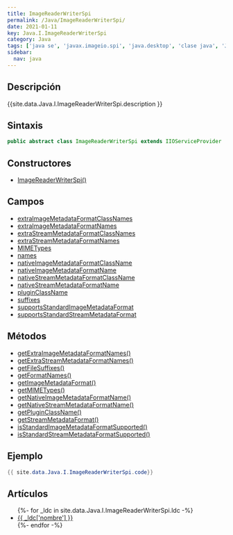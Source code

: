 ```yaml
---
title: ImageReaderWriterSpi
permalink: /Java/ImageReaderWriterSpi/
date: 2021-01-11
key: Java.I.ImageReaderWriterSpi
category: Java
tags: ['java se', 'javax.imageio.spi', 'java.desktop', 'clase java', 'Java 1.0']
sidebar: 
  nav: java
---
```


## Descripción
{{site.data.Java.I.ImageReaderWriterSpi.description }}

## Sintaxis
~~~java
public abstract class ImageReaderWriterSpi extends IIOServiceProvider
~~~

## Constructores
* [ImageReaderWriterSpi()](/Java/ImageReaderWriterSpi/ImageReaderWriterSpi/)

## Campos
* [extraImageMetadataFormatClassNames](/Java/ImageReaderWriterSpi/extraImageMetadataFormatClassNames)
* [extraImageMetadataFormatNames](/Java/ImageReaderWriterSpi/extraImageMetadataFormatNames)
* [extraStreamMetadataFormatClassNames](/Java/ImageReaderWriterSpi/extraStreamMetadataFormatClassNames)
* [extraStreamMetadataFormatNames](/Java/ImageReaderWriterSpi/extraStreamMetadataFormatNames)
* [MIMETypes](/Java/ImageReaderWriterSpi/MIMETypes)
* [names](/Java/ImageReaderWriterSpi/names)
* [nativeImageMetadataFormatClassName](/Java/ImageReaderWriterSpi/nativeImageMetadataFormatClassName)
* [nativeImageMetadataFormatName](/Java/ImageReaderWriterSpi/nativeImageMetadataFormatName)
* [nativeStreamMetadataFormatClassName](/Java/ImageReaderWriterSpi/nativeStreamMetadataFormatClassName)
* [nativeStreamMetadataFormatName](/Java/ImageReaderWriterSpi/nativeStreamMetadataFormatName)
* [pluginClassName](/Java/ImageReaderWriterSpi/pluginClassName)
* [suffixes](/Java/ImageReaderWriterSpi/suffixes)
* [supportsStandardImageMetadataFormat](/Java/ImageReaderWriterSpi/supportsStandardImageMetadataFormat)
* [supportsStandardStreamMetadataFormat](/Java/ImageReaderWriterSpi/supportsStandardStreamMetadataFormat)

## Métodos
* [getExtraImageMetadataFormatNames()](/Java/ImageReaderWriterSpi/getExtraImageMetadataFormatNames)
* [getExtraStreamMetadataFormatNames()](/Java/ImageReaderWriterSpi/getExtraStreamMetadataFormatNames)
* [getFileSuffixes()](/Java/ImageReaderWriterSpi/getFileSuffixes)
* [getFormatNames()](/Java/ImageReaderWriterSpi/getFormatNames)
* [getImageMetadataFormat()](/Java/ImageReaderWriterSpi/getImageMetadataFormat)
* [getMIMETypes()](/Java/ImageReaderWriterSpi/getMIMETypes)
* [getNativeImageMetadataFormatName()](/Java/ImageReaderWriterSpi/getNativeImageMetadataFormatName)
* [getNativeStreamMetadataFormatName()](/Java/ImageReaderWriterSpi/getNativeStreamMetadataFormatName)
* [getPluginClassName()](/Java/ImageReaderWriterSpi/getPluginClassName)
* [getStreamMetadataFormat()](/Java/ImageReaderWriterSpi/getStreamMetadataFormat)
* [isStandardImageMetadataFormatSupported()](/Java/ImageReaderWriterSpi/isStandardImageMetadataFormatSupported)
* [isStandardStreamMetadataFormatSupported()](/Java/ImageReaderWriterSpi/isStandardStreamMetadataFormatSupported)

## Ejemplo
~~~java
{{ site.data.Java.I.ImageReaderWriterSpi.code}}
~~~

## Artículos
<ul>
{%- for _ldc in site.data.Java.I.ImageReaderWriterSpi.ldc -%}
   <li>
       <a href="{{_ldc['url'] }}">{{ _ldc['nombre'] }}</a>
   </li>
{%- endfor -%}
</ul>
